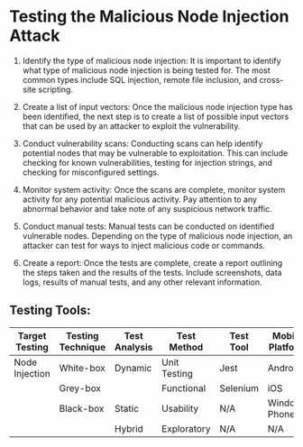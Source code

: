 # Testing the Malicious Node Injection Attack 

1. Identify the type of malicious node injection: It is important to identify what type of malicious node injection is being tested for. The most common types include SQL injection, remote file inclusion, and cross-site scripting. 

2. Create a list of input vectors: Once the malicious node injection type has been identified, the next step is to create a list of possible input vectors that can be used by an attacker to exploit the vulnerability. 

3. Conduct vulnerability scans: Conducting scans can help identify potential nodes that may be vulnerable to exploitation. This can include checking for known vulnerabilities, testing for injection strings, and checking for misconfigured settings. 

4. Monitor system activity: Once the scans are complete, monitor system activity for any potential malicious activity. Pay attention to any abnormal behavior and take note of any suspicious network traffic. 

5. Conduct manual tests: Manual tests can be conducted on identified vulnerable nodes. Depending on the type of malicious node injection, an attacker can test for ways to inject malicious code or commands. 

6. Create a report: Once the tests are complete, create a report outlining the steps taken and the results of the tests. Include screenshots, data logs, results of manual tests, and any other relevant information.

## Testing Tools: 

| Target Testing | Testing Technique | Test Analysis | Test Method  | Test Tool    | Mobile Platform |
|---------------|------------------|--------------|-------------|-------------|----------------|
| Node Injection | White-box       | Dynamic      | Unit Testing | Jest        | Android        |
|                | Grey-box        |              | Functional  | Selenium    | iOS            |
|                | Black-box       | Static       | Usability   | N/A         | Windows Phone  |
|                |                 | Hybrid       | Exploratory | N/A         | N/A            |